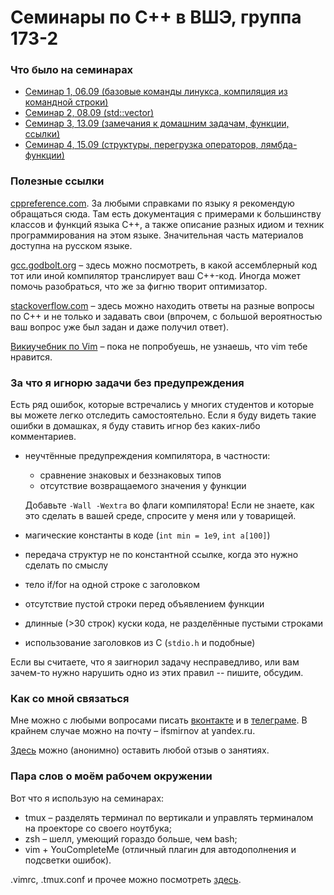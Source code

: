 # Семинары по С++ в ВШЭ, группа 173-2

### Что было на семинарах

* [Семинар 1, 06.09 (базовые команды линукса, компиляция из командной строки)](sem1.md)
* [Семинар 2, 08.09 (std::vector)](sem2.md)
* [Семинар 3, 13.09 (замечания к домашним задачам, функции, ссылки)](sem3.md)
* [Семинар 4, 15.09 (структуры, перегрузка операторов, лямбда-функции)](sem4.md)

### Полезные ссылки
[cppreference.com](http://cppreference.com). За любыми справками по языку я рекомендую обращаться сюда.
Там есть документация с примерами к большинству классов и функций языка C++, а также
описание разных идиом и техник программирования на этом языке. Значительная часть
материалов доступна на русском языке.

[gcc.godbolt.org](https://gcc.godbolt.org/) – здесь можно посмотреть, в какой ассемблерный код
тот или иной компилятор транслирует ваш C++-код. Иногда может помочь разобраться,
что же за фигню творит оптимизатор.

[stackoverflow.com](http://stackoverflow.com/) – здесь можно находить ответы на разные вопросы
по C++ и не только и задавать свои (впрочем, с большой вероятностью
ваш вопрос уже был задан и даже получил ответ).

[Викиучебник по Vim](https://ru.wikibooks.org/wiki/Vim) – пока не попробуешь, не узнаешь, что vim тебе нравится.

### За что я игнорю задачи без предупреждения
Есть ряд ошибок, которые встречались у многих студентов и которые вы можете легко отследить
самостоятельно. Если я буду видеть такие ошибки в домашках, я буду ставить игнор без каких-либо
комментариев.

* неучтённые предупреждения компилятора, в частности:
    * сравнение знаковых и беззнаковых типов
    * отсутствие возвращаемого значения у функции
 
    Добавьте `-Wall -Wextra` во флаги компилятора! Если не знаете, как это сделать в вашей среде,
    спросите у меня или у товарищей.
* магические константы в коде (`int min = 1e9`, `int a[100]`)
* передача структур не по константной ссылке, когда это нужно сделать по смыслу
* тело if/for на одной строке с заголовком
* отсутствие пустой строки перед объявлением функции
* длинные (>30 cтрок) куски кода, не разделённые пустыми строками
* использование заголовков из C (`stdio.h` и подобные)

Если вы считаете, что я заигнорил задачу несправедливо, или вам зачем-то нужно нарушить одно из
этих правил -- пишите, обсудим.

### Как со мной связаться

Мне можно с любыми вопросами писать [вконтакте](https://vk.com/ifsmirnov) и в [телеграме](http://t.me/ifsmirnov).
В крайнем случае можно на почту – ifsmirnov at yandex.ru.

[Здесь](https://goo.gl/forms/0IOORLqZvq6BtMmn2) можно (анонимно) оставить любой отзыв о занятиях.

### Пара слов о моём рабочем окружении
Вот что я использую на семинарах:
* tmux – разделять терминал по вертикали и управлять терминалом на проекторе со своего ноутбука;
* zsh – шелл, умеющий гораздо больше, чем bash;
* vim + YouCompleteMe (отличный плагин для автодополнения и подсветки ошибок).

.vimrc, .tmux.conf и прочее можно посмотреть [здесь](https://github.com/ifsmirnov/dotfiles).
